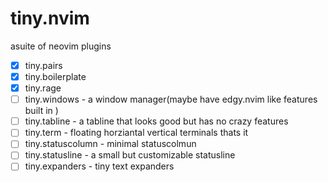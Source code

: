 # tiny.nvim
asuite of neovim plugins

- [x] tiny.pairs
- [x] tiny.boilerplate
- [x] tiny.rage
- [ ] tiny.windows - a window manager(maybe have edgy.nvim like features built in )
- [ ] tiny.tabline - a tabline that looks good but has no crazy features
- [ ] tiny.term - floating horziantal vertical terminals thats it
- [ ] tiny.statuscolumn - minimal statuscolmun
- [ ] tiny.statusline - a small but customizable statusline
- [ ] tiny.expanders - tiny text expanders
